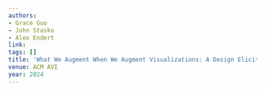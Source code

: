 ```yaml
---
authors:
- Grace Guo
- John Stasko
- Alex Endert
link: 
tags: []
title: 'What We Augment When We Augment Visualizations: A Design Elicitation Study of How We Visually Express Data Relationships'
venue: ACM AVI
year: 2024
---
```

